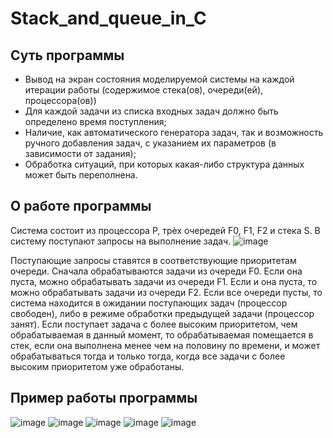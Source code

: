 # Stack_and_queue_in_C
## Суть программы
- Вывод на экран состояния моделируемой системы на каждой итерации работы (содержимое стека(ов), очереди(ей), процессора(ов))
- Для каждой задачи из списка входных задач должно быть определено время поступления;
- Наличие, как автоматического генератора задач, так и возможность ручного добавления задач, с указанием их параметров (в зависимости от задания);
- Обработка ситуаций, при которых какая-либо структура данных может быть переполнена.
## О работе программы
Система состоит из процессора P, трѐх очередей F0, F1, F2 и стека S. В систему поступают запросы на выполнение задач.
![image](https://github.com/user-attachments/assets/2ee63669-4d94-4114-bff1-efccb36d313e)

Поступающие запросы ставятся в соответствующие приоритетам очереди. Сначала обрабатываются задачи из очереди F0. Если она пуста, можно обрабатывать задачи из очереди F1. 
Если и она пуста, то можно обрабатывать задачи из очереди F2. Если все очереди пусты, то система находится в ожидании поступающих задач (процессор свободен), либо в режиме обработки предыдущей задачи (процессор занят). 
Если поступает задача с более высоким приоритетом, чем обрабатываемая в данный момент, то обрабатываемая помещается в стек, если она выполнена менее чем на половину по времени, и может обрабатываться тогда и только тогда, когда все задачи с более высоким приоритетом уже обработаны.

## Пример работы программы
![image](https://github.com/user-attachments/assets/b396b3f5-c1ca-4a87-ac28-7cb799d08803)
![image](https://github.com/user-attachments/assets/45174baa-985f-4ca4-bff1-8baa8eb0aafb)
![image](https://github.com/user-attachments/assets/445314a6-c96b-473c-b6e3-9608316ed0ae)
![image](https://github.com/user-attachments/assets/01f34c08-cea4-4ebc-99ab-96bb02d118a4)
![image](https://github.com/user-attachments/assets/15438cf5-14e6-4d1f-be74-a3cda394a653)
